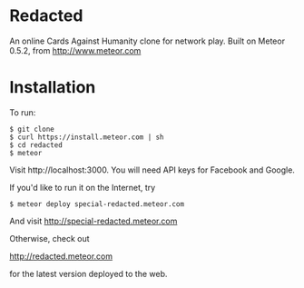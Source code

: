 Redacted
========

An online Cards Against Humanity clone for network play.
Built on Meteor 0.5.2, from http://www.meteor.com

Installation
============

To run:

    $ git clone
    $ curl https://install.meteor.com | sh
    $ cd redacted
    $ meteor

Visit http://localhost:3000. You will need API keys for Facebook and Google.

If you'd like to run it on the Internet, try

    $ meteor deploy special-redacted.meteor.com

And visit http://special-redacted.meteor.com

Otherwise, check out

http://redacted.meteor.com

for the latest version deployed to the web.
